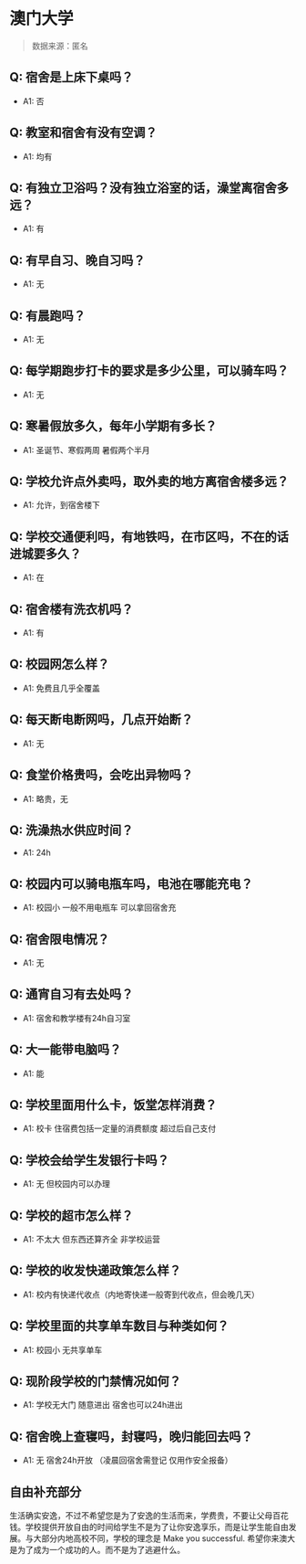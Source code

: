 # 澳门大学

> 数据来源：匿名

## Q: 宿舍是上床下桌吗？

- A1: 否

## Q: 教室和宿舍有没有空调？

- A1: 均有

## Q: 有独立卫浴吗？没有独立浴室的话，澡堂离宿舍多远？

- A1: 有

## Q: 有早自习、晚自习吗？

- A1: 无

## Q: 有晨跑吗？

- A1: 无

## Q: 每学期跑步打卡的要求是多少公里，可以骑车吗？

- A1: 无

## Q: 寒暑假放多久，每年小学期有多长？

- A1: 圣诞节、寒假两周 暑假两个半月

## Q: 学校允许点外卖吗，取外卖的地方离宿舍楼多远？

- A1: 允许，到宿舍楼下

## Q: 学校交通便利吗，有地铁吗，在市区吗，不在的话进城要多久？

- A1: 在

## Q: 宿舍楼有洗衣机吗？

- A1: 有

## Q: 校园网怎么样？

- A1: 免费且几乎全覆盖

## Q: 每天断电断网吗，几点开始断？

- A1: 无

## Q: 食堂价格贵吗，会吃出异物吗？

- A1: 略贵，无

## Q: 洗澡热水供应时间？

- A1: 24h

## Q: 校园内可以骑电瓶车吗，电池在哪能充电？

- A1: 校园小 一般不用电瓶车 可以拿回宿舍充

## Q: 宿舍限电情况？

- A1: 无

## Q: 通宵自习有去处吗？

- A1: 宿舍和教学楼有24h自习室

## Q: 大一能带电脑吗？

- A1: 能

## Q: 学校里面用什么卡，饭堂怎样消费？

- A1: 校卡 住宿费包括一定量的消费额度 超过后自己支付

## Q: 学校会给学生发银行卡吗？

- A1: 无 但校园内可以办理

## Q: 学校的超市怎么样？

- A1: 不太大 但东西还算齐全 非学校运营

## Q: 学校的收发快递政策怎么样？

- A1: 校内有快递代收点（内地寄快递一般寄到代收点，但会晚几天）

## Q: 学校里面的共享单车数目与种类如何？

- A1: 校园小 无共享单车

## Q: 现阶段学校的门禁情况如何？

- A1: 学校无大门 随意进出 宿舍也可以24h进出

## Q: 宿舍晚上查寝吗，封寝吗，晚归能回去吗？

- A1: 无 宿舍24h开放 （凌晨回宿舍需登记 仅用作安全报备）

## 自由补充部分

生活确实安逸，不过不希望您是为了安逸的生活而来，学费贵，不要让父母百花钱。学校提供开放自由的时间给学生不是为了让你安逸享乐，而是让学生能自由发展。与大部分内地高校不同，学校的理念是 Make you successful. 希望你来澳大是为了成为一个成功的人。而不是为了逃避什么。